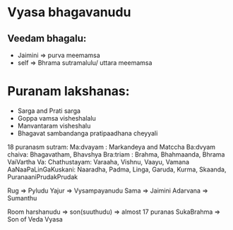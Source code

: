 
# Vyasa bhagavanudu
## Veedam bhagalu: 
* Jaimini => purva meemamsa
* self => Bhrama sutramalulu/ uttara meemamsa

# Puranam lakshanas:
* Sarga and Prati sarga
* Goppa vamsa visheshalalu
* Manvantaram visheshalu
* Bhagavat sambandanga pratipaadhana cheyyali


18 puranasm sutram:
Ma:dvayam : Markandeya and Matccha
Ba:dvyam chaiva:  Bhagavatham, Bhavshya
Bra:triam : Brahma, Bhahmaanda, Bhrama VaiVartha
Va: Chathustayam: Varaaha, Vishnu, Vaayu, Vamana
AaNaaPaLinGaKuskani: Naaradha, Padma, Linga, Garuda, Kurma, Skaanda, 
PuranaaniPrudakPrudak

Rug => Pyludu
Yajur => Vysampayanudu
Sama => Jaimini
Adarvana => Sumanthu

Room harshanudu => son(suuthudu) => almost 17 puranas
SukaBrahma => Son of Veda Vyasa
